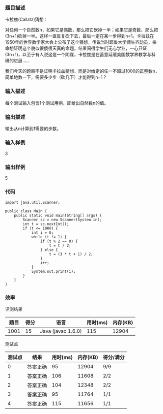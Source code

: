 ### 题目描述
卡拉兹(Callatz)猜想：

对任何一个自然数n，如果它是偶数，那么把它砍掉一半；如果它是奇数，那么把(3n+1)砍掉一半。这样一直反复砍下去，最后一定在某一步得到n=1。卡拉兹在1950年的世界数学家大会上公布了这个猜想，传说当时耶鲁大学师生齐动员，拼命想证明这个貌似很傻很天真的命题，结果闹得学生们无心学业，一心只证(3n+1)，以至于有人说这是一个阴谋，卡拉兹是在蓄意延缓美国数学界教学与科研的进展……

我们今天的题目不是证明卡拉兹猜想，而是对给定的任一不超过1000的正整数n，简单地数一下，需要多少步（砍几下）才能得到n=1？ 

### 输入描述
每个测试输入包含1个测试用例，即给出自然数n的值。

### 输出描述
输出从n计算到1需要的步数。

### 输入样例

3

### 输出样例

5
	
### 代码

    import java.util.Scanner;
    
    public class Main {
        public static void main(String[] args) {
            Scanner sc = new Scanner(System.in);
            int t = sc.nextInt();
            if (t <= 1000) {
                int i = 0;
                while (t != 1) {
                    if (t % 2 == 0) {
                        t = t / 2;
                    } else {
                        t = (3 * t + 1) / 2;
                    }
                    i++;
                }
                System.out.print(i);
            }
        }
    }

	
    
### 效率

评测结果

|题目|得分|语言|用时(ms)|内存(KB)|
|-----|-----|-----|-----|-----|
|1001|15|Java (javac 1.6.0)|115|12904|

测试点

|测试点|结果|用时(ms)|内存(KB)|得分/满分|
|-----|-----|-----|-----|-----|
|0|答案正确|95|12904|9/9|
|1|答案正确|106|11608|2/2|
|2|答案正确|104|12348|2/2|
|3|答案正确|95|11764|1/1|
|4|答案正确|115|11656|1/1|
